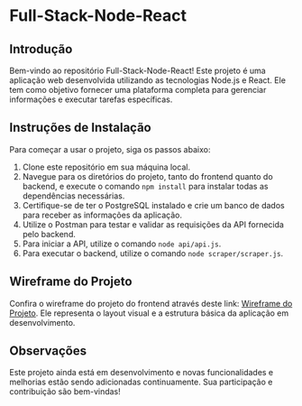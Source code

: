 # Full-Stack-Node-React

## Introdução
Bem-vindo ao repositório Full-Stack-Node-React! Este projeto é uma aplicação web desenvolvida utilizando as tecnologias Node.js e React. Ele tem como objetivo fornecer uma plataforma completa para gerenciar informações e executar tarefas específicas.

## Instruções de Instalação
Para começar a usar o projeto, siga os passos abaixo:

1. Clone este repositório em sua máquina local.
2. Navegue para os diretórios do projeto, tanto do frontend quanto do backend, e execute o comando `npm install` para instalar todas as dependências necessárias.
3. Certifique-se de ter o PostgreSQL instalado e crie um banco de dados para receber as informações da aplicação.
4. Utilize o Postman para testar e validar as requisições da API fornecida pelo backend.
5. Para iniciar a API, utilize o comando `node api/api.js`.
6. Para executar o backend, utilize o comando `node scraper/scraper.js`.

## Wireframe do Projeto
Confira o wireframe do projeto do frontend através deste link: [Wireframe do Projeto](https://www.figma.com/file/L4Q9F3SLMDIy6J9kyYx9v7/Untitled?type=design&node-id=0-1&mode=design&t=mOWapeFRYa9YKbxU-0). Ele representa o layout visual e a estrutura básica da aplicação em desenvolvimento.

## Observações
Este projeto ainda está em desenvolvimento e novas funcionalidades e melhorias estão sendo adicionadas continuamente. Sua participação e contribuição são bem-vindas!
